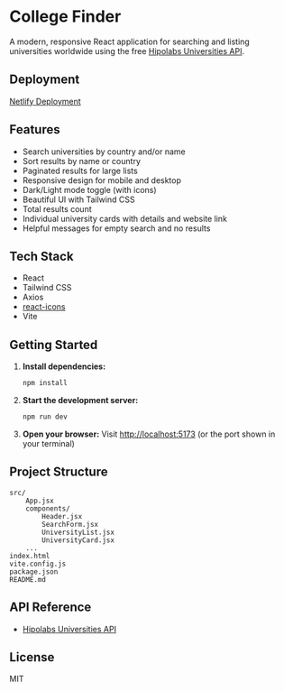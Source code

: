 # College Finder

A modern, responsive React application for searching and listing universities worldwide using the free [Hipolabs Universities API](http://universities.hipolabs.com/search?).

## Deployment
[Netlify Deployment](https://college-finder022-app.netlify.app/)

## Features

- Search universities by country and/or name
- Sort results by name or country
- Paginated results for large lists
- Responsive design for mobile and desktop
- Dark/Light mode toggle (with icons)
- Beautiful UI with Tailwind CSS
- Total results count
- Individual university cards with details and website link
- Helpful messages for empty search and no results

## Tech Stack

- React
- Tailwind CSS
- Axios
- [react-icons](https://react-icons.github.io/react-icons/)
- Vite

## Getting Started

1. **Install dependencies:**
    ```sh
    npm install
    ```
2. **Start the development server:**
    ```sh
    npm run dev
    ```
3. **Open your browser:**
   Visit [http://localhost:5173](http://localhost:5173) (or the port shown in your terminal)

## Project Structure

```
src/
	App.jsx
	components/
		Header.jsx
		SearchForm.jsx
		UniversityList.jsx
		UniversityCard.jsx
	...
index.html
vite.config.js
package.json
README.md
```

## API Reference

- [Hipolabs Universities API](http://universities.hipolabs.com/)

## License

MIT

